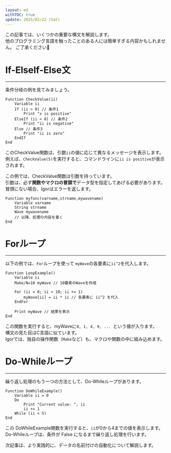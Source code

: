 ```yaml
---
layout: md
withTOC: true
update: 2025/02/22 (Sat)
---
```




この記事では、いくつかの重要な構文を解説します。  
他のプログラミング言語を触ったことのある人には簡単すぎる内容かもしれません。
ご了承ください🙇


# If-ElseIf-Else文
---
条件分岐の例を見てみましょう。

```Igor
Function CheckValue(ii)
    Variable ii
    If (ii > 0) // 条件1
        Print "x is positive"
    ElseIf (ii < 0) // 条件2
        Print "ii is negative"
    Else // 条件3
        Print "ii is zero"
    EndIf
End
```
このCheckValue関数は、引数`ii`の値に応じて異なるメッセージを表示します。  
例えば、`CheckValue(5)`を実行すると、コマンドラインに`ii is positive`が表示されます。  

この例では、CheckValue関数は引数を持っています。  
引数は、必ず<span class="highlight-main">**関数やマクロの冒頭で**</span>データ型を指定してあげる必要があります。  
冒頭にない場合、Igorはエラーを返します。

```Igor
Function myfunc(varname,strname,mywavename)
    Variable varname
    String strname
    Wave mywavename
    // 以降、処理の内容を書く
End
```


# Forループ
---

以下の例では、`For`ループを使って `myWave`の各要素に`ii^2`を代入します。

```Igor
Function LoopExample()
    Variable ii
    Make/N=10 myWave // 10要素のWaveを作成

    For (ii = 0; ii < 10; ii += 1)
        myWave[ii] = ii * ii // 各要素に ii^2 を代入
    EndFor

    Print myWave // 結果を表示
End
```
この関数を実行すると、myWaveに`0, 1, 4, 9, ... `という値が入ります。  
構文の見た目はC言語に似ています。  
Igorでは、独自の操作関数（`Make`など）も、マクロや関数の中に組み込めます。


# Do-Whileループ
---

繰り返し処理のもう一つの方法として、Do-Whileループがあります。

```Igor
Function DoWhileExample()
    Variable ii = 0
    Do
        Print "Current value: ", ii
        ii += 1
    While (ii < 5)
End
```
この DoWhileExample関数を実行すると、`ii`が0から4までの値を表示します。  
Do-Whileループは、条件が False になるまで繰り返し処理を行います。


次記事は、より実践的に、データの名前付けの自動化について解説します。